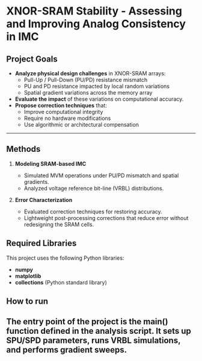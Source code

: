 # XNOR-SRAM Stability - Assessing and Improving Analog Consistency in IMC


## Project Goals
- **Analyze physical design challenges** in XNOR-SRAM arrays:
  - Pull-Up / Pull-Down (PU/PD) resistance mismatch
  - PU and PD resistance impacted by local random variations 
  - Spatial gradient variations across the memory array
- **Evaluate the impact** of these variations on computational accuracy.
- **Propose correction techniques** that:
  - Improve computational integrity  
  - Require no hardware modifications  
  - Use algorithmic or architectural compensation

---

## Methods
1. **Modeling SRAM-based IMC**
   - Simulated MVM operations under PU/PD mismatch and spatial gradients.  
   - Analyzed voltage reference bit-line (VRBL) distributions.  

2. **Error Characterization**
   - Evaluated correction techniques for restoring accuracy.  
   - Lightweight post-processing corrections that reduce error without redesigning the SRAM cells.  

## Required Libraries
This project uses the following Python libraries:
- **numpy**
- **matplotlib**
- **collections** (Python standard library)
## How to run  
The entry point of the project is the main() function defined in the analysis script.
It sets up SPU/SPD parameters, runs VRBL simulations, and performs gradient sweeps.
---
